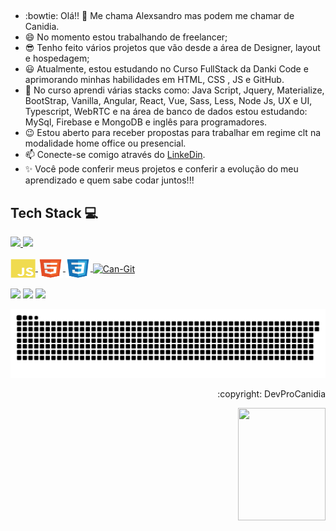 ##
* :bowtie: Olá!! :wave: Me chama Alexsandro mas podem me chamar de Canidia.
* :smile: No momento estou trabalhando de freelancer;
* :sunglasses: Tenho feito vários projetos que vão desde a área de Designer, layout e hospedagem;
* :smiley: Atualmente, estou estudando no Curso FullStack da Danki Code e aprimorando minhas habilidades em HTML, CSS , JS e GitHub. 
* :seedling: No curso aprendi várias stacks como: Java Script, Jquery, Materialize, BootStrap, Vanilla, Angular, React, Vue, Sass, Less, Node Js, UX e UI, Typescript, WebRTC e na área de banco de dados estou estudando: MySql, Firebase e MongoDB e inglês para programadores.
* :wink: Estou aberto para receber propostas  para trabalhar em regime clt na modalidade home office ou presencial.
* :mailbox: Conecte-se comigo através do [LinkeDin](https://www.linkedin.com/in/alexsandro-santos-sousa/). 
* :sparkles: Você pode conferir meus projetos e conferir a evolução do meu aprendizado e quem sabe codar juntos!!!

## Tech Stack :computer:
 <div>
  <a href="https://github.com/DevProCanidia">
  <img height="170em" src="https://github-readme-stats.vercel.app/api?username=DevProCanidia&show_icons=true&theme=merko&include_all_commits=true&count_private=true"/>
  <img height="170em" src="https://github-readme-stats.vercel.app/api/top-langs/?username=DevProCanidia&layout=compact&langs_count=16&theme=merko"/>
</div>
<div style="display: inline_block"><br>
  
  <img align="center" alt="Can-JS" height="30" width="40" src="https://raw.githubusercontent.com/devicons/devicon/master/icons/javascript/javascript-plain.svg">
  <img align="center" alt="Can-HTML" height="30" width="40" src="https://raw.githubusercontent.com/devicons/devicon/master/icons/html5/html5-original.svg">
  <img align="center" alt="Can-CSS" height="30" width="40" src="https://raw.githubusercontent.com/devicons/devicon/master/icons/css3/css3-original.svg">
  <img align="center" alt="Can-Git" height="30" width="40" src="https://github.githubassets.com/images/modules/logos_page/Octocat.png">
  
 </div>
</br>

<div> 
 <a href="https://www.instagram.com/canniggya/" target="_blank"><img src="https://img.shields.io/badge/-Instagram-%23E4405F?style=for-the-badge&logo=instagram&logoColor=white" target="_blank"></a>
  <a href = "mailto:canniggya@gmail.com"><img src="https://img.shields.io/badge/-Gmail-%23333?style=for-the-badge&logo=gmail&logoColor=white" target="_blank"></a>
 <a href="https://https://www.linkedin.com/in/alexsandro-santos-sousa/" target="_blank"><img src="https://img.shields.io/badge/-LinkedIn-%230077B5?style=for-the-badge&logo=linkedin&logoColor=white" target="_blank"></a> 
  
   ![Snake animation](https://github.com/DevProCanidia/DevProCanidia/blob/output/github-contribution-grid-snake.svg)
 
 </div>
<p style align="right"> :copyright: DevProCanidia</p>
<img align="right" width="140" height="180" src="https://media1.tenor.com/images/68e8337fb4eb7e40645d832c64762a8b/tenor.gif?itemid=19443613">


